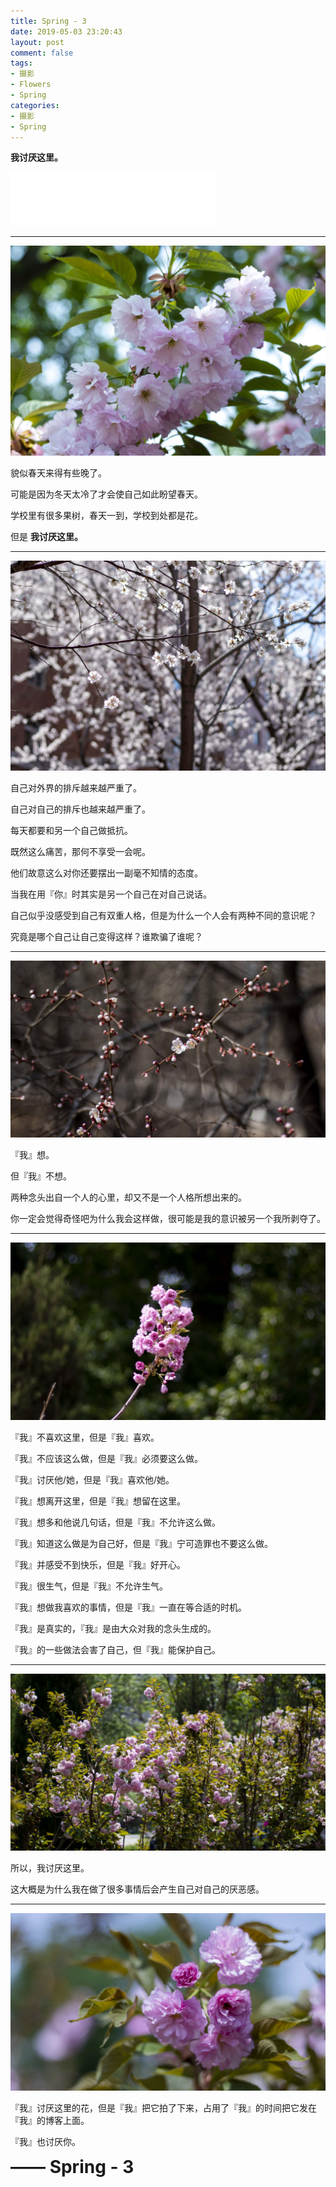 ```yaml
---
title: Spring - 3
date: 2019-05-03 23:20:43
layout: post
comment: false
tags:
- 摄影
- Flowers
- Spring
categories:
- 摄影
- Spring
---
```


**我讨厌这里。**
<!--more-->

<iframe frameborder="no" border="0" marginwidth="0" marginheight="0" width=330 height=86 src="//music.163.com/outchain/player?type=2&id=34229156&auto=1&height=66"></iframe>

---

![](images/IMG_4238-1.JPG)

貌似春天来得有些晚了。

可能是因为冬天太冷了才会使自己如此盼望春天。

学校里有很多果树，春天一到，学校到处都是花。

但是 **我讨厌这里。**

---

![](images/IMG_4150-1.JPG)

自己对外界的排斥越来越严重了。

自己对自己的排斥也越来越严重了。

每天都要和另一个自己做抵抗。

既然这么痛苦，那何不享受一会呢。

他们故意这么对你还要摆出一副毫不知情的态度。

当我在用『你』时其实是另一个自己在对自己说话。

自己似乎没感受到自己有双重人格，但是为什么一个人会有两种不同的意识呢？

究竟是哪个自己让自己变得这样？谁欺骗了谁呢？

---

![](images/IMG_4204-1.JPG)

『我』想。

但『我』不想。

两种念头出自一个人的心里，却又不是一个人格所想出来的。

你一定会觉得奇怪吧为什么我会这样做，很可能是我的意识被另一个我所剥夺了。

---

![](images/IMG_4245-1.JPG)

『我』不喜欢这里，但是『我』喜欢。

『我』不应该这么做，但是『我』必须要这么做。

『我』讨厌他/她，但是『我』喜欢他/她。

『我』想离开这里，但是『我』想留在这里。

『我』想多和他说几句话，但是『我』不允许这么做。

『我』知道这么做是为自己好，但是『我』宁可造罪也不要这么做。

『我』并感受不到快乐，但是『我』好开心。

『我』很生气，但是『我』不允许生气。

『我』想做我喜欢的事情，但是『我』一直在等合适的时机。

『我』是真实的，『我』是由大众对我的念头生成的。

『我』的一些做法会害了自己，但『我』能保护自己。

---

![](images/IMG_4242-1.JPG)

所以，我讨厌这里。

这大概是为什么我在做了很多事情后会产生自己对自己的厌恶感。

---

![](images/IMG_4216-1.JPG)

『我』讨厌这里的花，但是『我』把它拍了下来，占用了『我』的时间把它发在『我』的博客上面。

『我』也讨厌你。

<strong style="font-size:200%;">—— Spring - 3</strong>
